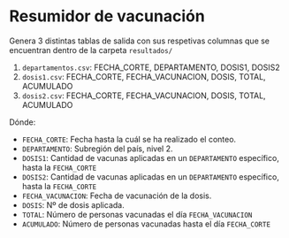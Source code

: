 # Resumidor de vacunación

Genera 3 distintas tablas de salida con sus respetivas columnas que se encuentran dentro de la carpeta `resultados/`

1. `departamentos.csv`: FECHA_CORTE, DEPARTAMENTO, DOSIS1, DOSIS2
2. `dosis1.csv`: FECHA_CORTE, FECHA_VACUNACION, DOSIS, TOTAL, ACUMULADO
3. `dosis2.csv`: FECHA_CORTE, FECHA_VACUNACION, DOSIS, TOTAL, ACUMULADO

Dónde: 

- `FECHA_CORTE`: Fecha hasta la cuál se ha realizado el conteo.
- `DEPARTAMENTO`: Subregión del país, nivel 2.
- `DOSIS1`: Cantidad de vacunas aplicadas en un `DEPARTAMENTO` específico, hasta la `FECHA_CORTE`
- `DOSIS2`: Cantidad de vacunas aplicadas en un `DEPARTAMENTO` específico, hasta la `FECHA_CORTE`
- `FECHA_VACUNACION`: Fecha de vacunación de la dosis.
- `DOSIS`: Nº de dosis aplicada.
- `TOTAL`: Número de personas vacunadas el día `FECHA_VACUNACION`
- `ACUMULADO`: Número de personas vacunadas hasta el día `FECHA_CORTE`


<!-- Anna Bananna -->